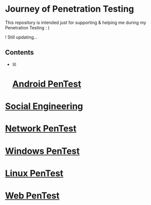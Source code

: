 # Journey of Penetration Testing

This repository is intended just for supporting & helping me during my Penetration Testing : )

!  Still updating... 


## Contents


* [x] #  [ Android PenTest](https://github.com/sarathlalup/Cyber-security/tree/master/Android)

#  [ Social Engineering](https://github.com/sarathlalup/Cyber-security/blob/master/Social%20Engineering%20Attacks/README.md)

#  [ Network PenTest]()

#  [ Windows PenTest](https://github.com/sarathlalup/Cyber-security/blob/master/Windows%20Exploitaion/README.md)

#  [ Linux PenTest](https://github.com/sarathlalup/Cyber-security/tree/master/Linux%20Exploitation)

#  [ Web PenTest](https://github.com/sarathlalup/Cyber-security/blob/master/Website%20Hacking/README.md)

